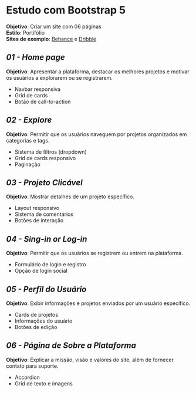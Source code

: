 # Estudo com Bootstrap 5
**Objetivo**: Criar um site com 06 páginas <br>
**Estilo**: Portifólio <br>
**Sites de exemplo**: [Behance][behance] e [Dribble][dribble]

## _01 - Home page_
**Objetivo**: Apresentar a plataforma, destacar os melhores projetos e motivar os usuários a explorarem ou se registrarem.

- Navbar responsiva
- Grid de cards
- Botão de call-to-action

## _02 - Explore_
**Objetivo**: Permitir que os usuários naveguem por projetos organizados em categorias e tags.
- Sistema de filtros (dropdown)
- Grid de cards responsivo
- Paginação

## _03 - Projeto Clicável_
**Objetivo**: Mostrar detalhes de um projeto específico.
- Layout responsivo
- Sistema de comentários
- Botões de interação

## _04 - Sing-in or Log-in_
**Objetivo**: Permitir que os usuários se registrem ou entrem na plataforma.
- Formulário de login e registro
- Opção de login social

## _05 - Perfil do Usuário_
**Objetivo**: Exibir informações e projetos enviados por um usuário específico.
- Cards de projetos
- Informações do usuário
- Botões de edição

## _06 - Página de Sobre a Plataforma_
**Objetivo**: Explicar a missão, visão e valores do site, além de fornecer contato para suporte.
- Accordion
- Grid de texto e imagens

[dribble]: <https://dribbble.com/>
[behance]: <https://www.behance.net/>
